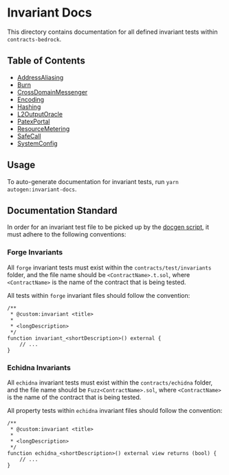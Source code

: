 # Invariant Docs

This directory contains documentation for all defined invariant tests within `contracts-bedrock`.

<!-- Do not modify the following section manually. It will be automatically generated on running `yarn autogen:invariant-docs` -->
<!-- START autoTOC -->

## Table of Contents
- [AddressAliasing](./AddressAliasing.md)
- [Burn](./Burn.md)
- [CrossDomainMessenger](./CrossDomainMessenger.md)
- [Encoding](./Encoding.md)
- [Hashing](./Hashing.md)
- [L2OutputOracle](./L2OutputOracle.md)
- [PatexPortal](./PatexPortal.md)
- [ResourceMetering](./ResourceMetering.md)
- [SafeCall](./SafeCall.md)
- [SystemConfig](./SystemConfig.md)
<!-- END autoTOC -->

## Usage

To auto-generate documentation for invariant tests, run `yarn autogen:invariant-docs`.

## Documentation Standard

In order for an invariant test file to be picked up by the [docgen script](../scripts/invariant-doc-gen.ts), it must
adhere to the following conventions:

### Forge Invariants

All `forge` invariant tests must exist within the `contracts/test/invariants` folder, and the file name should be
`<ContractName>.t.sol`, where `<ContractName>` is the name of the contract that is being tested.

All tests within `forge` invariant files should follow the convention:

```solidity
/**
 * @custom:invariant <title>
 *
 * <longDescription>
 */
function invariant_<shortDescription>() external {
    // ...
}
```

### Echidna Invariants

All `echidna` invariant tests must exist within the `contracts/echidna` folder, and the file name should be
`Fuzz<ContractName>.sol`, where `<ContractName>` is the name of the contract that is being tested.

All property tests within `echidna` invariant files should follow the convention:
```solidity
/**
 * @custom:invariant <title>
 *
 * <longDescription>
 */
function echidna_<shortDescription>() external view returns (bool) {
    // ...
}
```
